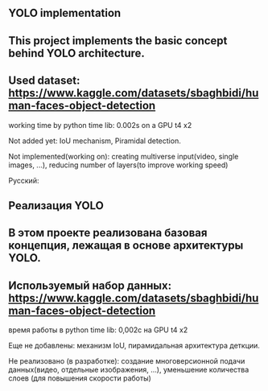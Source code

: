 YOLO implementation
-----
This project implements the basic concept behind YOLO architecture.
-----
Used dataset: https://www.kaggle.com/datasets/sbaghbidi/human-faces-object-detection
-----

working time by python time lib: 0.002s on a GPU t4 x2

Not added yet: IoU mechanism, Piramidal detection.

Not implemented(working on): creating multiverse input(video, single images, ...), reducing number of layers(to improve working speed)

Русский:

Реализация YOLO
-----
В этом проекте реализована базовая концепция, лежащая в основе архитектуры YOLO.
-----
Используемый набор данных: https://www.kaggle.com/datasets/sbaghbidi/human-faces-object-detection
-----

время работы в python time lib: 0,002с на GPU t4 x2

Еще не добавлены: механизм IoU, пирамидальная архитектура деткции.

Не реализовано (в разработке): создание многоверсионной подачи данных(видео, отдельные изображения, ...), уменьшение количества слоев (для повышения скорости работы)
